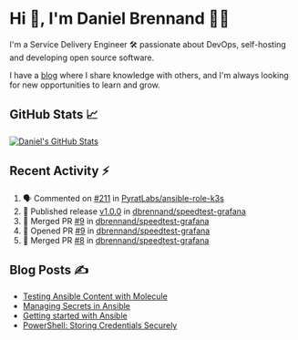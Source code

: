 # Hi 👋, I'm Daniel Brennand 👨‍💻

I'm a Service Delivery Engineer 🛠 passionate about DevOps, self-hosting and developing open source software.

I have a [blog](https://danielbrennand.com/blog/) where I share knowledge with others, and I'm always looking for new opportunities to learn and grow.

## GitHub Stats 📈

[![Daniel's GitHub Stats](https://github-readme-stats-dbrennand.vercel.app/api?username=dbrennand&show_icons=true&count_private=true&hide_border=true&theme=dark)](https://github.com/anuraghazra/github-readme-stats)

## Recent Activity ⚡

<!--START_SECTION:activity-->
1. 🗣 Commented on [#211](https://github.com/PyratLabs/ansible-role-k3s/issues/211#issuecomment-1681810358) in [PyratLabs/ansible-role-k3s](https://github.com/PyratLabs/ansible-role-k3s)
2. 🚀 Published release [v1.0.0](https://github.com/dbrennand/speedtest-grafana/releases/tag/v1.0.0) in [dbrennand/speedtest-grafana](https://github.com/dbrennand/speedtest-grafana)
3. 🎉 Merged PR [#9](https://github.com/dbrennand/speedtest-grafana/pull/9) in [dbrennand/speedtest-grafana](https://github.com/dbrennand/speedtest-grafana)
4. 💪 Opened PR [#9](https://github.com/dbrennand/speedtest-grafana/pull/9) in [dbrennand/speedtest-grafana](https://github.com/dbrennand/speedtest-grafana)
5. 🎉 Merged PR [#8](https://github.com/dbrennand/speedtest-grafana/pull/8) in [dbrennand/speedtest-grafana](https://github.com/dbrennand/speedtest-grafana)
<!--END_SECTION:activity-->

## Blog Posts ✍

<!-- BLOG-POST-LIST:START -->
- [Testing Ansible Content with Molecule](https://danielbrennand.com/blog/testing-ansible-content/)
- [Managing Secrets in Ansible](https://danielbrennand.com/blog/managing-secrets-in-ansible/)
- [Getting started with Ansible](https://danielbrennand.com/blog/getting-started-ansible/)
- [PowerShell: Storing Credentials Securely](https://danielbrennand.com/blog/powershell-storing-credentials/)
<!-- BLOG-POST-LIST:END -->
